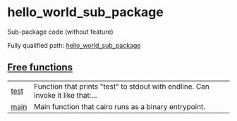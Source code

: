 # hello_world_sub_package

Sub-package code (without feature)

Fully qualified path: [hello_world_sub_package](./hello_world_sub_package.md)


## [Free functions](./hello_world_sub_package-free_functions.md)

| | |
|:---|:---|
| [test](./hello_world_sub_package-test.md) | Function that prints "test" to stdout with endline. Can invoke it like that:... |
| [main](./hello_world_sub_package-main.md) | Main function that cairo runs as a binary entrypoint. |
